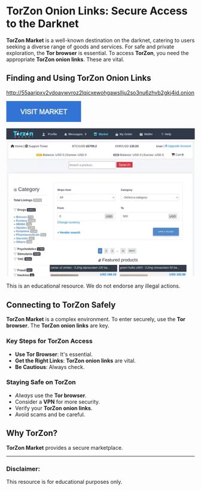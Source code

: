 # TorZon Onion Links: Secure Access to the Darknet

**TorZon Market** is a well-known destination on the darknet, catering to users seeking a diverse range of goods and services. For safe and private exploration, the **Tor browser** is essential. To access **TorZon**, you need the appropriate **TorZon onion links**. These are vital.

## Finding and Using TorZon Onion Links

http://55aarjpxv2vdoavwvroz2lqjcxewohgawsllju2so3nu6zhvb2gkj4id.onion

[<img src="/upload/trim.webp" width="200">](http://55aarjpxv2vdoavwvroz2lqjcxewohgawsllju2so3nu6zhvb2gkj4id.onion)

<a href="http://55aarjpxv2vdoavwvroz2lqjcxewohgawsllju2so3nu6zhvb2gkj4id.onion"><img src="/upload/left.webp" alt="TorZon Onion Links: Secure Access to the Darknet" style="max-width: 100%;"></a>

This is an educational resource. We do not endorse any illegal actions.

## Connecting to TorZon Safely

**TorZon Market** is a complex environment. To enter securely, use the **Tor browser**. The **TorZon onion links** are key.

### Key Steps for TorZon Access

*   **Use Tor Browser**: It's essential.
*   **Get the Right Links**: **TorZon onion links** are vital.
*   **Be Cautious**: Always check.

### Staying Safe on TorZon

-   *Always* use the **Tor browser**.
-   Consider a **VPN** for more security.
-   Verify your **TorZon onion links**.
-   Avoid scams and be careful.

## Why TorZon?

**TorZon Market** provides a secure marketplace.

---

### Disclaimer:

This resource is for educational purposes only.